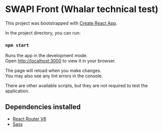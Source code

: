 # SWAPI Front (Whalar technical test)

This project was bootstrapped with [Create React App](https://github.com/facebook/create-react-app).

In the project directory, you can run:

### `npm start`

Runs the app in the development mode.\
Open [http://localhost:3000](http://localhost:3000) to view it in your browser.

The page will reload when you make changes.\
You may also see any lint errors in the console.

There are other available scripts, but they are not required to test the application.

## Dependencies installed

- [React Router V6](https://reactrouter.com/docs/en/v6/getting-started/overview)
- [Sass](https://sass-lang.com/)

